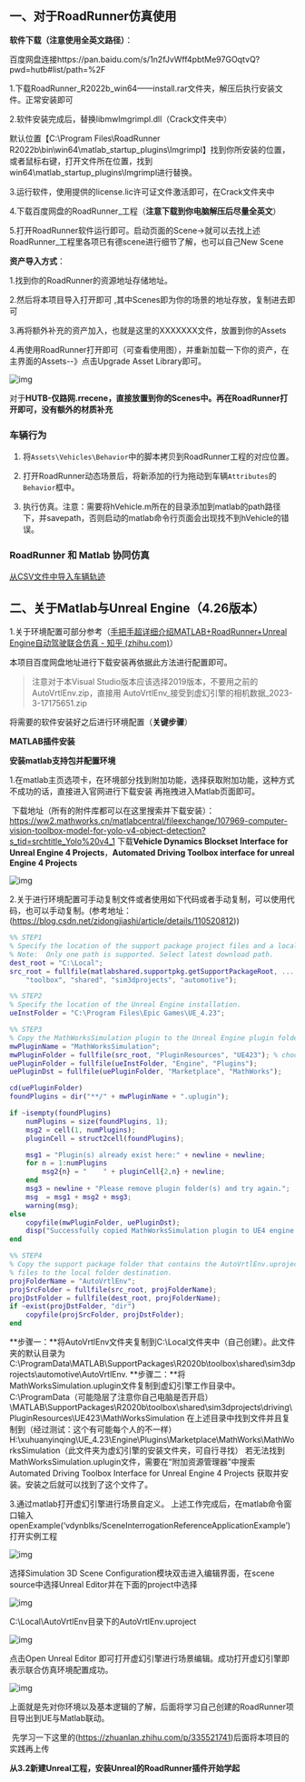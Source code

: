 ## 一、对于RoadRunner仿真使用

**软件下载（注意使用全英文路径）**：

百度网盘连接https://pan.baidu.com/s/1n2fJvWff4pbtMe97GOqtvQ?pwd=hutb#list/path=%2F

1.下载RoadRunner_R2022b_win64——install.rar文件夹，解压后执行安装文件。正常安装即可

2.软件安装完成后，替换libmwlmgrimpl.dll（Crack文件夹中）

默认位置【C:\Program Files\RoadRunner R2022b\bin\win64\matlab_startup_plugins\lmgrimpl】找到你所安装的位置，或者鼠标右键，打开文件所在位置，找到 win64\matlab_startup_plugins\lmgrimpl进行替换。

3.运行软件，使用提供的license.lic许可证文件激活即可，在Crack文件夹中

4.下载百度网盘的RoadRunner_工程（**注意下载到你电脑解压后尽量全英文**）

5.打开RoadRunner软件运行即可。启动页面的Scene->就可以去找上述RoadRunner_工程里各项已有德scene进行细节了解，也可以自己New Scene



**资产导入方式**：

1.找到你的RoadRunner的资源地址存储地址。



2.然后将本项目导入打开即可 ,其中Scenes即为你的场景的地址存放，复制进去即可



3.再将额外补充的资产加入，也就是这里的XXXXXXX文件，放置到你的Assets



4.再使用RoadRunner打开即可（可查看使用图），并重新加载一下你的资产，在主界面的Assets--》点击Upgrade Asset Library即可。



![img](https://github.com/champion123456/driving/blob/master/roadrunner/images/road.png)

对于**HUTB-仅路网.rrecene，直接放置到你的Scenes中。再在RoadRunner打开即可，没有额外的材质补充**



### 车辆行为
1. 将`Assets\Vehicles\Behavior`中的脚本拷贝到RoadRunner工程的对应位置。

2. 打开RoadRunner动态场景后，将新添加的行为拖动到车辆`Attributes`的`Behavior`框中。

3. 执行仿真。注意：需要将hVehicle.m所在的目录添加到matlab的path路径下，并savepath，否则启动的matlab命令行页面会出现找不到hVehicle的错误。


### RoadRunner 和 Matlab 协同仿真

[从CSV文件中导入车辆轨迹](https://ww2.mathworks.cn/help/releases/R2022b/roadrunner-scenario/ug/import-trajectories-from-csv-files.html) 


## 二、关于Matlab与Unreal Engine（4.26版本）

1.关于环境配置可部分参考（[手把手超详细介绍MATLAB+RoadRunner+Unreal Engine自动驾驶联合仿真 - 知乎 (zhihu.com)](https://zhuanlan.zhihu.com/p/335521741)）

  本项目百度网盘地址进行下载安装再依据此方法进行配置即可。

> 注意对于本Visual Studio版本应该选择2019版本，不要用之前的AutoVrtlEnv.zip，直接用 AutoVrtlEnv_接受到虚幻引擎的相机数据_2023-3-17175651.zip

将需要的软件安装好之后进行环境配置（**关键步骤**）

**MATLAB插件安装**

**安装matlab支持包并配置环境**

1.在matlab主页选项卡，在环境部分找到附加功能，选择获取附加功能，这种方式不成功的话，直接进入官网进行下载安装 再拖拽进入Matlab页面即可。

​	下载地址（所有的附件库都可以在这里搜索并下载安装）：https://ww2.mathworks.cn/matlabcentral/fileexchange/107969-computer-vision-toolbox-model-for-yolo-v4-object-detection?s_tid=srchtitle_Yolo%20v4_1 下载**Vehicle Dynamics Blockset Interface for Unreal Engine 4 Projects**，**Automated Driving Toolbox interface for unreal Engine 4 Projects**

![img](https://github.com/champion123456/driving/blob/master/roadrunner/images/matlab1.png)



2.关于进行环境配置可手动复制文件或者使用如下代码或者手动复制，可以使用代码，也可以手动复制。(参考地址：(https://blog.csdn.net/zidongjiashi/article/details/110520812))

```matlab
%% STEP1
% Specify the location of the support package project files and a local folder destination
% Note:  Only one path is supported. Select latest download path.
dest_root = "C:\Local";
src_root = fullfile(matlabshared.supportpkg.getSupportPackageRoot, ...
    "toolbox", "shared", "sim3dprojects", "automotive");

%% STEP2
% Specify the location of the Unreal Engine installation.
ueInstFolder = "C:\Program Files\Epic Games\UE_4.23";

%% STEP3
% Copy the MathWorksSimulation plugin to the Unreal Engine plugin folder.
mwPluginName = "MathWorksSimulation";
mwPluginFolder = fullfile(src_root, "PluginResources", "UE423"); % choose UE version
uePluginFolder = fullfile(ueInstFolder, "Engine", "Plugins");
uePluginDst = fullfile(uePluginFolder, "Marketplace", "MathWorks");

cd(uePluginFolder)
foundPlugins = dir("**/" + mwPluginName + ".uplugin");

if ~isempty(foundPlugins)
    numPlugins = size(foundPlugins, 1);
    msg2 = cell(1, numPlugins);
    pluginCell = struct2cell(foundPlugins);

    msg1 = "Plugin(s) already exist here:" + newline + newline;
    for n = 1:numPlugins
        msg2{n} = "    " + pluginCell{2,n} + newline;
    end
    msg3 = newline + "Please remove plugin folder(s) and try again.";
    msg  = msg1 + msg2 + msg3;
    warning(msg);
else
    copyfile(mwPluginFolder, uePluginDst);
    disp("Successfully copied MathWorksSimulation plugin to UE4 engine plugins!")
end

%% STEP4
% Copy the support package folder that contains the AutoVrtlEnv.uproject
% files to the local folder destination.
projFolderName = "AutoVrtlEnv";
projSrcFolder = fullfile(src_root, projFolderName);
projDstFolder = fullfile(dest_root, projFolderName);
if ~exist(projDstFolder, "dir")
    copyfile(projSrcFolder, projDstFolder);
end

```

**步骤一：**将AutoVrtlEnv文件夹复制到C:\Local文件夹中（自己创建）。此文件夹的默认目录为C:\ProgramData\MATLAB\SupportPackages\R2020b\toolbox\shared\sim3dprojects\automotive\AutoVrtlEnv.
**步骤二：**将MathWorksSimulation.uplugin文件复制到虚幻引擎工作目录中。C:\ProgramData（可能隐层了注意你自己电脑是否开启）\MATLAB\SupportPackages\R2020b\toolbox\shared\sim3dprojects\driving\PluginResources\UE423\MathWorksSimulation
在上述目录中找到文件并且复制到（经过测试：这个有可能每个人的不一样）
H:\xuhuanyinqing\UE_4.23\Engine\Plugins\Marketplace\MathWorks\MathWorksSimulation（此文件夹为虚幻引擎的安装文件夹，可自行寻找）
若无法找到MathWorksSimulation.uplugin文件，需要在“附加资源管理器”中搜索Automated Driving Toolbox Interface for Unreal Engine 4 Projects 获取并安装。安装之后就可以找到了这个文件了。



3.通过matlab打开虚幻引擎进行场景自定义。
上述工作完成后，在matlab命令窗口输入openExample(‘vdynblks/SceneInterrogationReferenceApplicationExample’)打开实例工程

![img](https://github.com/champion123456/driving/blob/master/roadrunner/images/matlab2.png)

选择Simulation 3D Scene Configuration模块双击进入编辑界面，在scene source中选择Unreal Editor并在下面的project中选择

![img](https://github.com/champion123456/driving/blob/master/roadrunner/images/matlab3.png)

C:\Local\AutoVrtlEnv目录下的AutoVrtlEnv.uproject

![img](https://github.com/champion123456/driving/blob/master/roadrunner/images/matlab4.png)

点击Open Unreal Editor 即可打开虚幻引擎进行场景编辑。成功打开虚幻引擎即表示联合仿真环境配置成功。

![img](https://github.com/champion123456/driving/blob/master/roadrunner/images/matlab5.png)



上面就是先对你环境以及基本逻辑的了解，后面将学习自己创建的RoadRunner项目导出到UE与Matlab联动。

​			先学习一下这里的(https://zhuanlan.zhihu.com/p/335521741)后面将本项目的实践再上传

**从3.2新建Unreal工程，安装Unreal的RoadRunner插件开始学起**

